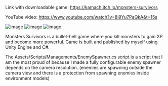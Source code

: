 Link with downloadable game: https://kamach.itch.io/monsters-survivors

YouTube video: https://www.youtube.com/watch?v=8i9Yu7PaQkA&t=15s

![image](https://github.com/kamach16/Monsters-Survivors/assets/125914899/9b2636c1-7da6-4560-ad0c-7a6b8f38fd0f)
![image](https://github.com/kamach16/Monsters-Survivors/assets/125914899/cd6ee189-7469-407c-86c0-f9c0820eed3d)
![image](https://github.com/kamach16/Monsters-Survivors/assets/125914899/ea4fc900-ce4f-4398-830d-c2dc4be913e7)

Monsters Survivors is a bullet-hell game where you kill monsters to gain XP and become more powerful.
Game is built and published by myself using Unity Engine and C#.

The Assets/Scripts/Managements/EnemySpawner.cs script is a script that I am the most proud of because I made a fully configurable enemy spawner depends on the camera resolution. (enemies are spawning outside the camera view and there is a protection from spawning enemies inside environment models)
